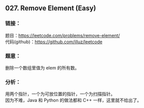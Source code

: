 ## 027. Remove Element (Easy)

### **链接**：
题目：https://leetcode.com/problems/remove-element/  
代码(github)：https://github.com/illuz/leetcode

### **题意**：
删除一个数组里值为 elem 的所有数。

### **分析**：
用两个指针，一个为可放位置的指针，一个为扫描指针。  
因为不难，Java 和 Python 的做法都和 C++ 一样，这里就不给出了。

